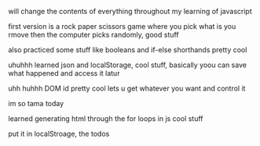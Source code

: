 will change the contents of everything throughout my learning of javascript 

first version is a rock paper scissors game where you pick what is you rmove then the computer picks randomly, good stuff

also practiced some stuff like booleans and if-else shorthands pretty cool

uhuhhh learned json and localStorage, cool stuff, basically yoou can save what happened and access it latur

uhh huhhh DOM id pretty cool lets u get whatever you want and control it

im so tama today 

learned generating html through the for loops in js cool stuff

put it in localStroage, the todos 
